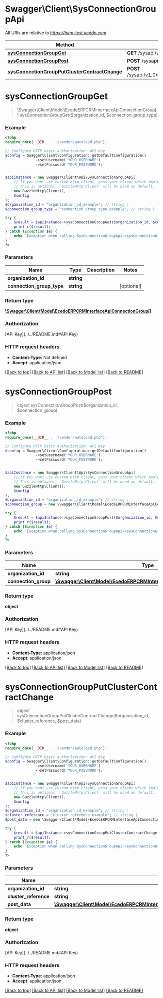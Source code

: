 # Swagger\Client\SysConnectionGroupApi

All URIs are relative to *https://hem-test.ecedo.com*

Method | HTTP request | Description
------------- | ------------- | -------------
[**sysConnectionGroupGet**](SysConnectionGroupApi.md#sysConnectionGroupGet) | **GET** /sysapi/v1.0/organizations/{organizationId}/connectiongroups | 
[**sysConnectionGroupPost**](SysConnectionGroupApi.md#sysConnectionGroupPost) | **POST** /sysapi/v1.0/organizations/{organizationId}/connectiongroups | 
[**sysConnectionGroupPutClusterContractChange**](SysConnectionGroupApi.md#sysConnectionGroupPutClusterContractChange) | **POST** /sysapi/v1.0/organizations/{organizationId}/connectiongroups/{clusterReference}/ClusterContractChange | 


# **sysConnectionGroupGet**
> \Swagger\Client\Model\EcedoERPCRMInterfaceApiConnectionGroup[] sysConnectionGroupGet($organization_id, $connection_group_type)



### Example
```php
<?php
require_once(__DIR__ . '/vendor/autoload.php');

// Configure HTTP basic authorization: API Key
$config = Swagger\Client\Configuration::getDefaultConfiguration()
              ->setUsername('YOUR_USERNAME')
              ->setPassword('YOUR_PASSWORD');


$apiInstance = new Swagger\Client\Api\SysConnectionGroupApi(
    // If you want use custom http client, pass your client which implements `GuzzleHttp\ClientInterface`.
    // This is optional, `GuzzleHttp\Client` will be used as default.
    new GuzzleHttp\Client(),
    $config
);
$organization_id = "organization_id_example"; // string | 
$connection_group_type = "connection_group_type_example"; // string | 

try {
    $result = $apiInstance->sysConnectionGroupGet($organization_id, $connection_group_type);
    print_r($result);
} catch (Exception $e) {
    echo 'Exception when calling SysConnectionGroupApi->sysConnectionGroupGet: ', $e->getMessage(), PHP_EOL;
}
?>
```

### Parameters

Name | Type | Description  | Notes
------------- | ------------- | ------------- | -------------
 **organization_id** | **string**|  |
 **connection_group_type** | **string**|  | [optional]

### Return type

[**\Swagger\Client\Model\EcedoERPCRMInterfaceApiConnectionGroup[]**](../Model/EcedoERPCRMInterfaceApiConnectionGroup.md)

### Authorization

[API Key](../../README.md#API Key)

### HTTP request headers

 - **Content-Type**: Not defined
 - **Accept**: application/json

[[Back to top]](#) [[Back to API list]](../../README.md#documentation-for-api-endpoints) [[Back to Model list]](../../README.md#documentation-for-models) [[Back to README]](../../README.md)

# **sysConnectionGroupPost**
> object sysConnectionGroupPost($organization_id, $connection_group)



### Example
```php
<?php
require_once(__DIR__ . '/vendor/autoload.php');

// Configure HTTP basic authorization: API Key
$config = Swagger\Client\Configuration::getDefaultConfiguration()
              ->setUsername('YOUR_USERNAME')
              ->setPassword('YOUR_PASSWORD');


$apiInstance = new Swagger\Client\Api\SysConnectionGroupApi(
    // If you want use custom http client, pass your client which implements `GuzzleHttp\ClientInterface`.
    // This is optional, `GuzzleHttp\Client` will be used as default.
    new GuzzleHttp\Client(),
    $config
);
$organization_id = "organization_id_example"; // string | 
$connection_group = new \Swagger\Client\Model\EcedoERPCRMInterfaceApiConnectionGroupPostData(); // \Swagger\Client\Model\EcedoERPCRMInterfaceApiConnectionGroupPostData | 

try {
    $result = $apiInstance->sysConnectionGroupPost($organization_id, $connection_group);
    print_r($result);
} catch (Exception $e) {
    echo 'Exception when calling SysConnectionGroupApi->sysConnectionGroupPost: ', $e->getMessage(), PHP_EOL;
}
?>
```

### Parameters

Name | Type | Description  | Notes
------------- | ------------- | ------------- | -------------
 **organization_id** | **string**|  |
 **connection_group** | [**\Swagger\Client\Model\EcedoERPCRMInterfaceApiConnectionGroupPostData**](../Model/EcedoERPCRMInterfaceApiConnectionGroupPostData.md)|  |

### Return type

**object**

### Authorization

[API Key](../../README.md#API Key)

### HTTP request headers

 - **Content-Type**: application/json
 - **Accept**: application/json

[[Back to top]](#) [[Back to API list]](../../README.md#documentation-for-api-endpoints) [[Back to Model list]](../../README.md#documentation-for-models) [[Back to README]](../../README.md)

# **sysConnectionGroupPutClusterContractChange**
> object sysConnectionGroupPutClusterContractChange($organization_id, $cluster_reference, $post_data)



### Example
```php
<?php
require_once(__DIR__ . '/vendor/autoload.php');

// Configure HTTP basic authorization: API Key
$config = Swagger\Client\Configuration::getDefaultConfiguration()
              ->setUsername('YOUR_USERNAME')
              ->setPassword('YOUR_PASSWORD');


$apiInstance = new Swagger\Client\Api\SysConnectionGroupApi(
    // If you want use custom http client, pass your client which implements `GuzzleHttp\ClientInterface`.
    // This is optional, `GuzzleHttp\Client` will be used as default.
    new GuzzleHttp\Client(),
    $config
);
$organization_id = "organization_id_example"; // string | 
$cluster_reference = "cluster_reference_example"; // string | 
$post_data = new \Swagger\Client\Model\EcedoERPCRMInterfaceApiConnectionGroupContractChangePostData(); // \Swagger\Client\Model\EcedoERPCRMInterfaceApiConnectionGroupContractChangePostData | 

try {
    $result = $apiInstance->sysConnectionGroupPutClusterContractChange($organization_id, $cluster_reference, $post_data);
    print_r($result);
} catch (Exception $e) {
    echo 'Exception when calling SysConnectionGroupApi->sysConnectionGroupPutClusterContractChange: ', $e->getMessage(), PHP_EOL;
}
?>
```

### Parameters

Name | Type | Description  | Notes
------------- | ------------- | ------------- | -------------
 **organization_id** | **string**|  |
 **cluster_reference** | **string**|  |
 **post_data** | [**\Swagger\Client\Model\EcedoERPCRMInterfaceApiConnectionGroupContractChangePostData**](../Model/EcedoERPCRMInterfaceApiConnectionGroupContractChangePostData.md)|  |

### Return type

**object**

### Authorization

[API Key](../../README.md#API Key)

### HTTP request headers

 - **Content-Type**: application/json
 - **Accept**: application/json

[[Back to top]](#) [[Back to API list]](../../README.md#documentation-for-api-endpoints) [[Back to Model list]](../../README.md#documentation-for-models) [[Back to README]](../../README.md)

